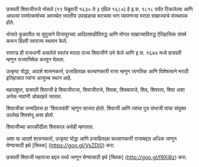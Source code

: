 छत्रपती शिवाजीराजे भोसले (१९ फेब्रुवारी १६३० ते ३ एप्रिल १६८०) हे इ.स. १८१८ पर्यंत टिकलेल्या आणि आपल्या परमोत्कर्षाच्या अवस्थेत भारतीय उपखंडाचा बराचसा भाग व्यापणार्‍या मराठा साम्राज्याचे संस्थापक होते.

भोसले कुळातील या सुपुत्राने विजापूरच्या आदिलशाहीविरुद्ध आणि मोगल साम्राज्याविरुद्ध ऐतिहासिक संघर्ष करून हिंदवी स्वराज्य स्थापन केले.

रायगड ही राजधानी असलेले स्वतंत्र मराठा राज्य शिवाजीने उभे केले आणि इ.स. १६७४ मध्ये छत्रपती म्हणून राज्याभिषेक करवून घेतला.

उत्कृष्ट योद्धा, आदर्श शासनकर्ता, प्रजाहितदक्ष कल्याणकारी राजा म्हणून जागतिक आणि विशेषत्वाने मराठी इतिहासात त्यांना अत्युच्च स्थान आहे.

महाराष्ट्रात, छत्रपती शिवाजी हे शिवाजीराजा, शिवाजीराजे, शिवबा, शिवबाराजे, शिव, शिवराय, शिवा अशा अनेक नावांनी ओळखले जातात. 

शिवाजीचा जन्मदिवस हा ’शिवजयंती’ म्हणून साजरा होतो. शिवाजी आणि त्यांचा पुत्र संभाजी यांचा संयुक्त उल्लेख शिवशंभू असा होतो. 

शिवाजीच्या कारकीर्दीला शिवकाल असेही म्हणतात.

अशा या आदर्श शासनकर्ता, उत्कृष्ट योद्धा आणि प्रजाहितदक्ष कल्याणकारी राजाबद्दल अधिक जाणून घेण्यासाठी इथे [क्लिक] (https://goo.gl/VsZDl0) करा.

छत्रपती शिवाजी महाराजा बद्दल तथ्ये जाणून घेण्यासाठी इथे [क्लिक] (http://goo.gl/f8Xi8z) करा.
